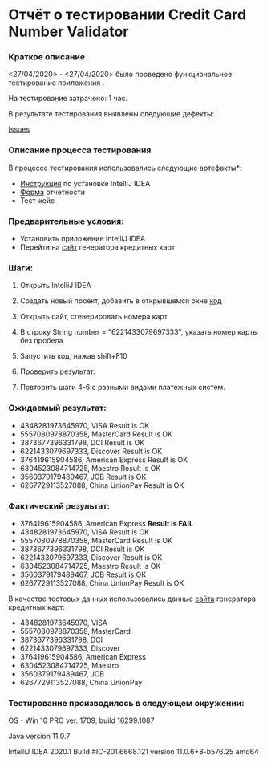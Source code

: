 # Отчёт о тестировании Credit Card Number Validator

### Краткое описание

<27/04/2020> - <27/04/2020> было проведено функциональное тестирование приложения <IntelliJ IDEA>.

На тестирование затрачено: 1 час.

В результате тестирования выявлены следующие дефекты:

[Issues](https://github.com/Lars175/JAVA_Task_1.2/issues/1#issue-611141051)



### Описание процесса тестирования

В процессе тестирования использовались следующие артефакты*:

- [Инструкция](https://github.com/netology-code/javaqa-homeworks/blob/master/intro/idea.md) по установке IntelliJ IDEA
- [Форма](https://github.com/netology-code/javaqa-homeworks/blob/master/intro/report.md) отчетности
- Тест-кейс

### Предварительные условия:

- Установить приложение IntelliJ IDEA 
- Перейти на [сайт](https://creditcardgenerator.com/visa-credit-card-generator/) генератора кредитных карт


### Шаги:

1. Открыть IntelliJ IDEA

2. Создать новый проект, добавить в открывшемся окне [код](https://github.com/Lars175/Krevetka/blob/master/Java.md)

3. Открыть сайт, сгенерировать номера карт

4. В строку String number = "6221433079697333",  указать номер карты без пробела

5. Запустить код, нажав shift+F10

6. Проверить результат.

7. Повторить шаги 4-6 с разными видами платежных систем.

### Ожидаемый результат:

- 4348281973645970, VISA  Result is OK
- 5557080978870358, MasterCard Result is OK
- 3873677396331798, DCI Result is OK
- 6221433079697333, Discover Result is OK
- 376419615904586, American Express Result is OK
- 6304523084714725, Maestro Result is OK
- 3560379179489467, JCB Result is OK
- 6267729113527088, China UnionPay Result is OK

### Фактический результат:

- 376419615904586, American Express **Result is FAIL**
- 4348281973645970, VISA  Result is OK
- 5557080978870358, MasterCard Result is OK
- 3873677396331798, DCI Result is OK
- 6221433079697333, Discover Result is OK
- 6304523084714725, Maestro Result is OK
- 3560379179489467, JCB Result is OK
- 6267729113527088, China UnionPay Result is OK

В качестве тестовых данных использовались данные [сайта](https://creditcardgenerator.com/visa-credit-card-generator/) генератора кредитных карт:

- 4348281973645970, VISA 
- 5557080978870358, MasterCard
- 3873677396331798, DCI
- 6221433079697333, Discover
- 376419615904586, American Express 
- 6304523084714725, Maestro 
- 3560379179489467, JCB 
- 6267729113527088, China UnionPay


### Тестирование производилось в следующем окружении:

OS - Win 10 PRO ver. 1709, build 16299.1087

Java version 11.0.7

IntelliJ IDEA 2020.1 Build #IC-201.6668.121 version 11.0.6+8-b576.25 amd64
